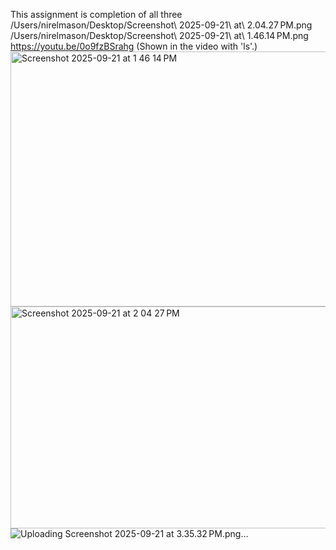 This assignment is completion of all three
/Users/nirelmason/Desktop/Screenshot\ 2025-09-21\ at\ 2.04.27 PM.png 
/Users/nirelmason/Desktop/Screenshot\ 2025-09-21\ at\ 1.46.14 PM.png 
https://youtu.be/0o9fzBSrahg
(Shown in the video with 'ls'.)
<img width="618" height="408" alt="Screenshot 2025-09-21 at 1 46 14 PM" src="https://github.com/user-attachments/assets/68ea3c00-3b43-4657-89c2-33a4a374fa39" />
<img width="643" height="355" alt="Screenshot 2025-09-21 at 2 04 27 PM" src="https://github.com/user-attachments/assets/f5b37a18-e2d9-4a0b-a6cb-d429c0683ff9" />
![Uploading Screenshot 2025-09-21 at 3.35.32 PM.png…]()

